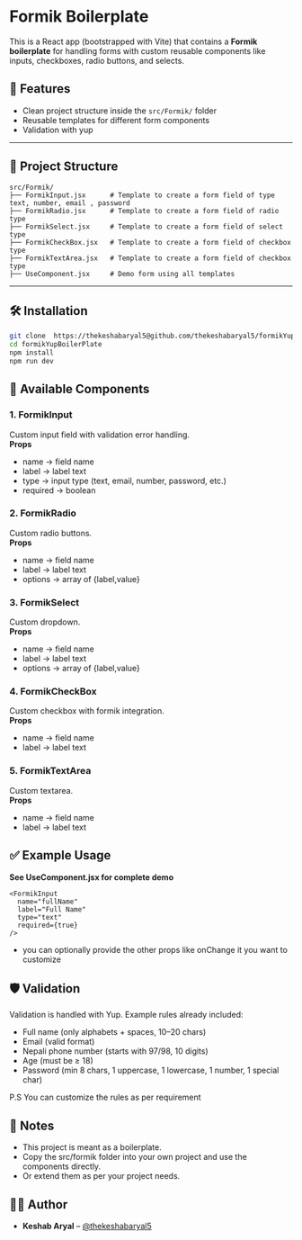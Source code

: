 # Formik Boilerplate

This is a React app (bootstrapped with Vite) that contains a **Formik boilerplate** for handling forms with custom reusable components like inputs, checkboxes, radio buttons, and selects.

## 🚀 Features

- Clean project structure inside the `src/Formik/` folder
- Reusable templates for different form components
- Validation with yup

---

## 📁 Project Structure

```
src/Formik/
├── FormikInput.jsx      # Template to create a form field of type text, number, email , password
├── FormikRadio.jsx      # Template to create a form field of radio type
├── FormikSelect.jsx     # Template to create a form field of select type
├── FormikCheckBox.jsx   # Template to create a form field of checkbox type
├── FormikTextArea.jsx   # Template to create a form field of checkbox type
├── UseComponent.jsx     # Demo form using all templates

```

---

## 🛠️ Installation

```bash
git clone  https://thekeshabaryal5@github.com/thekeshabaryal5/formikYupBoilerPlate.git
cd formikYupBoilerPlate
npm install
npm run dev
```

## 🧩 Available Components

### 1. FormikInput

Custom input field with validation error handling.<br>
<strong>Props</strong>

- name → field name
- label → label text
- type → input type (text, email, number, password, etc.)
- required → boolean

### 2. FormikRadio

Custom radio buttons.<br>
<strong>Props</strong>

- name → field name
- label → label text
- options → array of {label,value}

### 3. FormikSelect

Custom dropdown.<br>
<strong>Props</strong>

- name → field name
- label → label text
- options → array of {label,value}

### 4. FormikCheckBox

Custom checkbox with formik integration.<br>
<strong>Props</strong>

- name → field name
- label → label text

### 5. FormikTextArea

Custom textarea.<br>
<strong>Props</strong>

- name → field name
- label → label text

## ✅ Example Usage

<strong>See UseComponent.jsx for complete demo</strong>

```
<FormikInput
  name="fullName"
  label="Full Name"
  type="text"
  required={true}
/>
```

- you can optionally provide the other props like onChange it you want to customize

## 🛡 Validation

Validation is handled with Yup.
Example rules already included:

- Full name (only alphabets + spaces, 10–20 chars)
- Email (valid format)
- Nepali phone number (starts with 97/98, 10 digits)
- Age (must be ≥ 18)
- Password (min 8 chars, 1 uppercase, 1 lowercase, 1 number, 1 special char)

P.S You can customize the rules as per requirement

## 📌 Notes

- This project is meant as a boilerplate.
- Copy the src/formik folder into your own project and use the components directly.
- Or extend them as per your project needs.

## 🙋‍♂️ Author

- **Keshab Aryal** – [@thekeshabaryal5](https://github.com/thekeshabaryal5)
